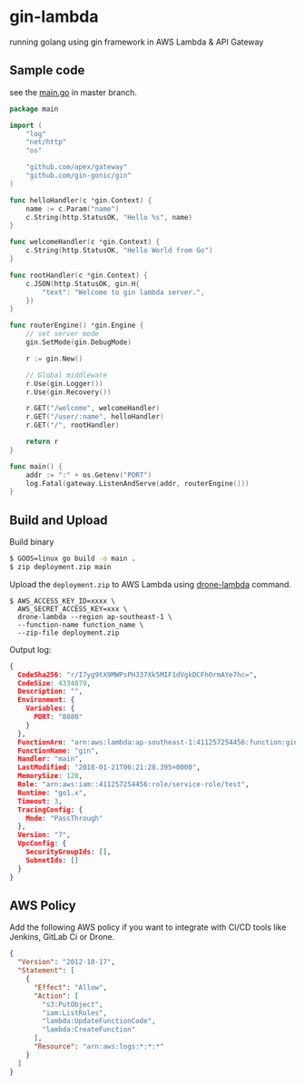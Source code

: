 # gin-lambda

running golang using gin framework in AWS Lambda &amp; API Gateway

## Sample code

see the [main.go](./main.go) in master branch.

```go
package main

import (
	"log"
	"net/http"
	"os"

	"github.com/apex/gateway"
	"github.com/gin-gonic/gin"
)

func helloHandler(c *gin.Context) {
	name := c.Param("name")
	c.String(http.StatusOK, "Hello %s", name)
}

func welcomeHandler(c *gin.Context) {
	c.String(http.StatusOK, "Hello World from Go")
}

func rootHandler(c *gin.Context) {
	c.JSON(http.StatusOK, gin.H{
		"text": "Welcome to gin lambda server.",
	})
}

func routerEngine() *gin.Engine {
	// set server mode
	gin.SetMode(gin.DebugMode)

	r := gin.New()

	// Global middleware
	r.Use(gin.Logger())
	r.Use(gin.Recovery())

	r.GET("/welcome", welcomeHandler)
	r.GET("/user/:name", helloHandler)
	r.GET("/", rootHandler)

	return r
}

func main() {
	addr := ":" + os.Getenv("PORT")
	log.Fatal(gateway.ListenAndServe(addr, routerEngine()))
}
```

## Build and Upload

Build binary

```sh
$ GOOS=linux go build -o main .
$ zip deployment.zip main
```

Upload the `deployment.zip` to AWS Lambda using [drone-lambda](https://github.com/appleboy/drone-lambda) command.

```
$ AWS_ACCESS_KEY_ID=xxxx \ 
  AWS_SECRET_ACCESS_KEY=xxx \
  drone-lambda --region ap-southeast-1 \
  --function-name function_name \
  --zip-file deployment.zip
```

Output log:

```json
{
  CodeSha256: "r/I7yg9tX9MWPsPH337Xk5MIF1dVgkDCFhOrmAYe7hc=",
  CodeSize: 4334079,
  Description: "",
  Environment: {
    Variables: {
      PORT: "8080"
    }
  },
  FunctionArn: "arn:aws:lambda:ap-southeast-1:411257254456:function:gin:7",
  FunctionName: "gin",
  Handler: "main",
  LastModified: "2018-01-21T06:21:28.395+0000",
  MemorySize: 128,
  Role: "arn:aws:iam::411257254456:role/service-role/test",
  Runtime: "go1.x",
  Timeout: 3,
  TracingConfig: {
    Mode: "PassThrough"
  },
  Version: "7",
  VpcConfig: {
    SecurityGroupIds: [],
    SubnetIds: []
  }
}
```

## AWS Policy

Add the following AWS policy if you want to integrate with CI/CD tools like Jenkins, GitLab Ci or Drone.

```json
{
  "Version": "2012-10-17",
  "Statement": [
    {
      "Effect": "Allow",
      "Action": [
        "s3:PutObject",
        "iam:ListRoles",
        "lambda:UpdateFunctionCode",
        "lambda:CreateFunction"
      ],
      "Resource": "arn:aws:logs:*:*:*"
    }
  ]
}
```
